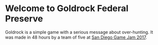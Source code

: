 # Welcome to Goldrock Federal Preserve

Goldrock is a simple game with a serious message about over-hunting. It was made in 48 hours by a team of five at [San Diego Game Jam 2017](https://itch.io/jam/sd2017).

